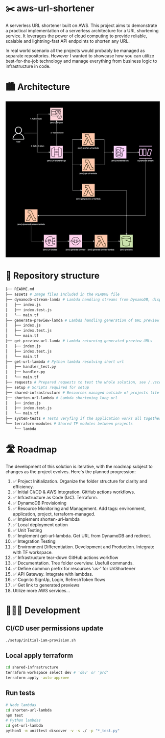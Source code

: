 # ✂️ aws-url-shortener

A serverless URL shortener built on AWS. This project aims to demonstrate a practical implementation of a serverless architecture for a URL shortening service. It leverages the power of cloud computing to provide reliable, scalable and lightning-fast API endpoints to shorten any URL.

In real world scenario all the projects would probably be managed as separate repositories. However I wanted to showcase how you can utilize best-for-the-job technology and manage everything from business logic to infrastructure in code.

# 🏙️ Architecture

![Architecture Diagram](assets/link-shortener.phase7.drawio.svg)

# 🌳 Repository structure

```sh
├── README.md
├── assets # Image files included in the README file
├── dynamodb-stream-lamda # Lambda handling streams from DynamoDB, dispatching to SNS topics
│   ├── index.js
│   ├── index.test.js
│   └── main.tf
├── generate-preview-lamda # Lambda handling generation of URL preview
│   ├── index.js
│   ├── index.test.js
│   └── main.tf
├── get-preview-url-lamda # Lambda returning generated preview URLs
│   ├── index.js
│   ├── index.test.js
│   └── main.tf
├── get-url-lambda # Python lambda resolving short url
│   ├── handler_test.py
│   ├── handler.py
│   └── main.tf
├── requests # Prepared requests to test the whole solution, see /.vscode/settings.json
├── setup # Scripts required for setup
├── shared-infrastructure # Resources managed outside of projects life-cycle
├── shorten-url-lambda # Lambda shortening long url
│   ├── index.js
│   ├── index.test.js
│   └── main.tf
├── system-tests # Tests veryfing if the application works all together
└── terraform-modules # Shared TF modules between projects
    └── lambda
```

# 🛣️ Roadmap

The development of this solution is iterative, with the roadmap subject to changes as the project evolves. Here's the planned progression:

1. ✅ Project Initialization. Organize the folder structure for clarity and efficiency.
2. ✅ Initial CI/CD & AWS Integration. GitHub actions workflows.
3. ✅ Infrastructure as Code (IaC). Terraform.
4. ✅ DynamoDB Provisioning
5. ✅ Resource Monitoring and Management. Add tags: environment, application, project, terraform-managed.
6. ✅ Implement shorten-url-lambda
7. ✅ Local deployment option
8. ✅ Unit Testing
9. ✅ Implement get-url-lambda. Get URL from DynamoDB and redirect.
10. ✅ Integration Testing
11. ✅ Environment Differentiation. Development and Production. Integrate with TF workspace.
12. ✅ Infrastructure tear-down GitHub actions workflow
13. ✅ Documentation. Tree folder overview. Usefull commands.
14. ✅ Define common prefix for resources 'us-' for UrlShortener
15. ✅ API Gateway. Integrate with lambdas.
16. ✅ Cognito SignUp, Login, RefreshToken flows
17. ✅ Get link to generated previews
17. Utilize more AWS services...

# 👨🏻‍💻 Development

## CI/CD user permissions update
```sh
./setup/initial-iam-provision.sh 
```

## Local apply terraform

```sh
cd shared-infrastructure
terraform workspace select dev # 'dev' or 'prd'
terraform apply -auto-approve
```

## Run tests
```sh
# Node lambdas
cd shorten-url-lambda
npm test
# Python lambdas
cd get-url-lambda
python3 -m unittest discover -v -s ./ -p "*_test.py"
```